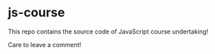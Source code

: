 # js-course

This repo contains the source code of JavaScript course undertaking!

Care to leave a comment!
